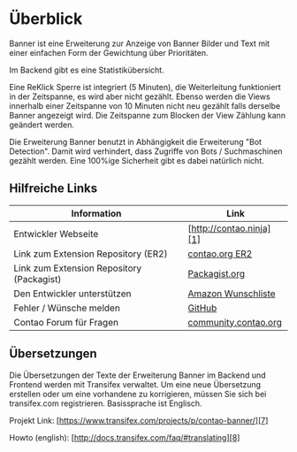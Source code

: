 # Überblick

Banner ist eine Erweiterung zur Anzeige von Banner Bilder und Text mit einer
einfachen Form der Gewichtung über Prioritäten.

Im Backend gibt es eine Statistikübersicht.

Eine ReKlick Sperre ist integriert (5 Minuten), die Weiterleitung funktioniert
in der Zeitspanne, es wird aber nicht gezählt. Ebenso werden die Views innerhalb
einer Zeitspanne von 10 Minuten nicht neu gezählt falls derselbe Banner
angezeigt wird. Die Zeitspanne zum Blocken der View Zählung kann geändert werden.

Die Erweiterung Banner benutzt in Abhängigkeit die Erweiterung "Bot Detection".
Damit wird verhindert, dass Zugriffe von Bots / Suchmaschinen gezählt werden.
Eine 100%ige Sicherheit gibt es dabei natürlich nicht.

## Hilfreiche Links

Information | Link
----------- | ----
Entwickler Webseite | [http://contao.ninja][1]
Link zum Extension Repository (ER2) | [contao.org ER2][2]
Link zum Extension Repository (Packagist) | [Packagist.org][3]
Den Entwickler unterstützen | [Amazon Wunschliste][4]
Fehler / Wünsche melden | [GitHub][5]
Contao Forum für Fragen | [community.contao.org][6]

## Übersetzungen

Die Übersetzungen der Texte der Erweiterung Banner im Backend und Frontend werden
mit Transifex verwaltet. Um eine neue Übersetzung erstellen oder um eine
vorhandene zu korrigieren, müssen Sie sich bei transifex.com registrieren.
Basissprache ist Englisch.

Projekt Link: [https://www.transifex.com/projects/p/contao-banner/][7]

Howto (english): [http://docs.transifex.com/faq/#translating][8]

[1]: http://contao.ninja
[2]: https://contao.org/de/erweiterungsliste/view/banner.de.html
[3]: https://packagist.org/packages/bugbuster/banner
[4]: http://www.amazon.de/wishlist/26HHEJOU03G76
[5]: https://github.com/BugBuster1701/banner/issues
[6]: https://community.contao.org/de/forumdisplay.php?24-banner
[7]: https://www.transifex.com/projects/p/contao-banner/
[8]: http://docs.transifex.com/faq/#translating

